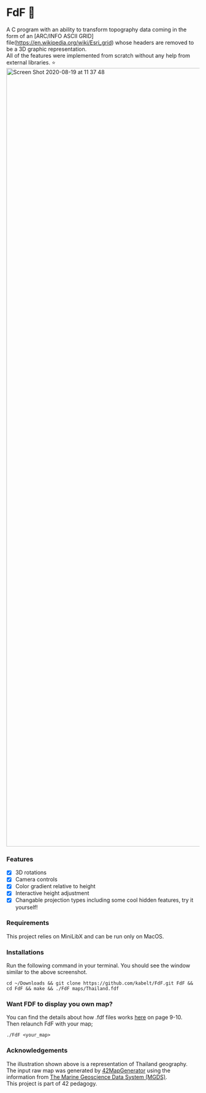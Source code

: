 # FdF :milky_way:
A C program with an ability to transform topography data coming in the form of an [ARC/INFO ASCII GRID] file(https://en.wikipedia.org/wiki/Esri_grid) whose headers are removed to be a 3D graphic representation.\
All of the features were implemented from scratch without any help from external libraries. :star:
<img width="2032" alt="Screen Shot 2020-08-19 at 11 37 48" src="https://user-images.githubusercontent.com/49394144/90598263-e8bec700-e21c-11ea-83e3-4ba13f73934f.png">
### Features
- [x] 3D rotations
- [X] Camera controls
- [x] Color gradient relative to height
- [X] Interactive height adjustment
- [x] Changable projection types
including some cool hidden features, try it yourself!
### Requirements
This project relies on MiniLibX and can be run only on MacOS.
### Installations
Run the following command in your terminal. You should see the window similar to the above screenshot.
```shell
cd ~/Downloads && git clone https://github.com/kabelt/FdF.git FdF && cd FdF && make && ./FdF maps/Thailand.fdf
```
### Want FDF to display you own map?
You can find the details about how .fdf files works [here](https://github.com/kabelt/FdF/files/5094400/fdf.en.pdf) on page 9-10.\
Then relaunch FdF with your map;
```shell
./FdF <your_map>
```
### Acknowledgements
The illustration shown above is a representation of Thailand geography.\
The input raw map was generated by [42MapGenerator](https://github.com/jgigault/42MapGenerator) using the information from [The Marine Geoscience Data System (MGDS)](http://www.marine-geo.org/index.php).\
This project is part of 42 pedagogy.
